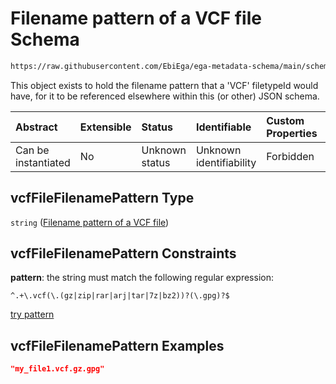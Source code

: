 # Filename pattern of a VCF file Schema

```txt
https://raw.githubusercontent.com/EbiEga/ega-metadata-schema/main/schemas/EGA.common-definitions.json#/$defs/vcfFileFilenamePattern
```

This object exists to hold the filename pattern that a 'VCF' filetypeId would have, for it to be referenced elsewhere within this (or other) JSON schema.

| Abstract            | Extensible | Status         | Identifiable            | Custom Properties | Additional Properties | Access Restrictions | Defined In                                                                                           |
| :------------------ | :--------- | :------------- | :---------------------- | :---------------- | :-------------------- | :------------------ | :--------------------------------------------------------------------------------------------------- |
| Can be instantiated | No         | Unknown status | Unknown identifiability | Forbidden         | Allowed               | none                | [EGA.common-definitions.json\*](../../../schemas/EGA.common-definitions.json "open original schema") |

## vcfFileFilenamePattern Type

`string` ([Filename pattern of a VCF file](ega-4-defs-filename-pattern-of-a-vcf-file.md))

## vcfFileFilenamePattern Constraints

**pattern**: the string must match the following regular expression:&#x20;

```regexp
^.+\.vcf(\.(gz|zip|rar|arj|tar|7z|bz2))?(\.gpg)?$
```

[try pattern](https://regexr.com/?expression=%5E.%2B%5C.vcf\(%5C.\(gz%7Czip%7Crar%7Carj%7Ctar%7C7z%7Cbz2\)\)%3F\(%5C.gpg\)%3F%24 "try regular expression with regexr.com")

## vcfFileFilenamePattern Examples

```json
"my_file1.vcf.gz.gpg"
```

